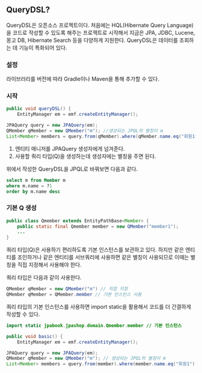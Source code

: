 ## QueryDSL?

QueryDSL은 오픈소스 프로젝트이다. 처음에는 HQL(Hibernate Query Language)을 코드로 작성할 수 있도록 해주는 프로젝트로 시작해서 지금은 JPA, JDBC, Lucene, 몽고 DB, Hibernate Search 등을 다양하게 지원한다. QueryDSL은 데이터를 조회하는 데 기능이 특화되어 있다.

### 설정
라이브러리를 버전에 따라 Gradle이나 Maven을 통해 추가할 수 있다.

### 시작

```java
public void queryDSL() {
    EntityManager em = emf.createEntityManager();

JPAQuery query = new JPAQuery(em);
QMember qMember = new QMember("m"); //생성되는 JPQL의 별칭이 m
List<Member> members = query.from(qMember).where(qMember.name.eq("회원1")).orderBy(qMember.name.desc()).list(qMember);
```

1. 엔티티 매니저를 JPAQuery 생성자에게 넘겨준다.
2. 사용할 쿼리 타입(Q)을 생성하는데 생성자에는 별칭을 주면 된다.

위에서 작성한 QueryDSL을 JPQL로 바꿔보면 다음과 같다.

```sql
select m from Member m
where m.name = ?1
order by m.name desc
```
### 기본 Q 생성
```java
public class Qmember extends EntityPathBase<Member> {
    public static final Qmember member = new QMember("member1");
    ...
}
```

쿼리 타입(Q)은 사용하기 편리하도록 기본 인스턴스를 보관하고 있다. 하지만 같은 엔티티를 조인하거나 같은 엔티티를 서브쿼리에 사용하면 같은 별칭이 사용되므로 이때는 별칭을 직접 지정해서 사용해야 한다.

쿼리 타입은 다음과 같이 사용한다.
```java
QMember qMember = new QMember("m") // 직접 지정
QMember qMember = QMember.member // 기본 인스턴스 사용
```


쿼리 타입의 기본 인스턴스를 사용하면 import static을 활용해서 코드를 더 간결하게 작성할 수 있다.

```java
import static jpabook.jpashop.domain.Qmember.member // 기본 인스턴스

public void basic() {
    EntityManager em = emf.createEntityManager();

JPAQuery query = new JPAQuery(em);
QMember qMember = new QMember("m"); // 생성되는 JPQL의 별칭이 m
List<Member> members = query.from(member).where(member.name.eq("회원1")).orderBy(member.name.desc()).list(member);
```
